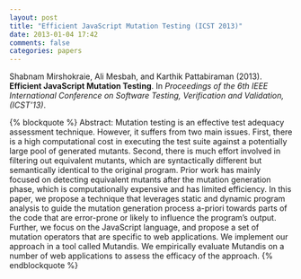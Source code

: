 ```yaml
---
layout: post
title: "Efficient JavaScript Mutation Testing (ICST 2013)"
date: 2013-01-04 17:42
comments: false
categories: papers
---
```

 

Shabnam Mirshokraie, Ali Mesbah, and Karthik Pattabiraman (2013). **Efficient JavaScript Mutation Testing**. In *Proceedings of the 6th IEEE International Conference on Software Testing, Verification and Validation, (ICST’13)*.  

{% blockquote %}
 Abstract: Mutation testing is an effective test adequacy assessment technique. However, it suffers from two main issues. First, there is a high computational cost in executing the test suite against a potentially large pool of generated mutants. Second, there is much effort involved in filtering out equivalent mutants, which are syntactically different but semantically identical to the original program. Prior work has mainly focused on detecting equivalent mutants after the mutation generation phase, which is computationally expensive and has limited efficiency. In this paper, we propose a technique that leverages static and dynamic program analysis to guide the mutation generation process a-priori towards parts of the code that are error-prone or likely to influence the program’s output. Further, we focus on the JavaScript language, and propose a set of mutation operators that are specific to web applications. We implement our approach in a tool called Mutandis. We empirically evaluate Mutandis on a number of web applications to assess the efficacy of the approach.
{% endblockquote %}




